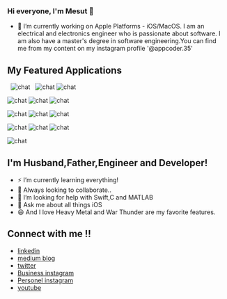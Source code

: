 


### Hi everyone, I'm Mesut 👋

- 🔭 I’m currently working on Apple Platforms - iOS/MacOS. I am an electrical and electronics engineer who is passionate about software. I am also have a master's degree in software engineering.You can find me from my content on my instagram profile '@appcoder.35'

##  My Featured Applications

&nbsp; ![chat](https://www.linkpicture.com/q/Date-kart-2.jpg) &nbsp; ![chat](https://www.linkpicture.com/q/Ekran-Resmi-2023-06-15-11.29.26.png)&nbsp;![chat](https://www.linkpicture.com/q/Ekran-Resmi-2023-06-15-11.29.41.png)

![chat](https://www.linkpicture.com/q/Ekran-Resmi-2023-06-15-11.27.39_1.png)    ![chat](https://www.linkpicture.com/q/Simulator-Screenshot-iPhone-14-Pro-2023-06-15-at-11.09.38.png)    ![chat](https://www.linkpicture.com/q/Ekran-Resmi-2023-06-15-11.23.55_1.png)   

![chat](https://www.linkpicture.com/q/Simulator-Screenshot-iPhone-14-Pro-2023-06-15-at-11.10.00.png)    ![chat](https://www.linkpicture.com/q/Simulator-Screenshot-iPhone-14-Pro-2023-06-15-at-11.12.12.png)     ![chat](https://www.linkpicture.com/q/Ekran-Resmi-2023-06-15-11.23.30_1.png)  

![chat](https://www.linkpicture.com/q/Simulator-Screenshot-iPhone-14-Pro-2023-06-15-at-11.12.43.png)    ![chat](https://www.linkpicture.com/q/Simulator-Screenshot-iPhone-14-Pro-2023-06-15-at-11.12.53.png)    ![chat](https://www.linkpicture.com/q/Simulator-Screenshot-iPhone-14-Pro-2023-06-15-at-11.22.12.png)

![chat](https://www.linkpicture.com/q/Ekran-Resmi-2023-06-15-11.23.04_2.png)  

##  I'm Husband,Father,Engineer and Developer!
- ⚡ I’m currently learning everything!
- 👯 Always looking to collaborate..
- 🤔 I’m looking for help with Swift,C and MATLAB
- 💬 Ask me about all things iOS
- 😄 And I love Heavy Metal and War Thunder are my favorite features.

## Connect with me !!

- [linkedin](https://www.linkedin.com/in/mesut-aygün-0a0607198)
- [medium blog](https://mesutaygun35.medium.com)
- [twitter](https://twitter.com/messo88374717)
- [Business instagram](https://www.instagram.com/appcoder.35)
- [Personel instagram](https://www.instagram.com/aygun.mesut)
- [youtube](https://www.youtube.com/channel/UCW9G4k-u_-JXGbjD6NIKSng)
